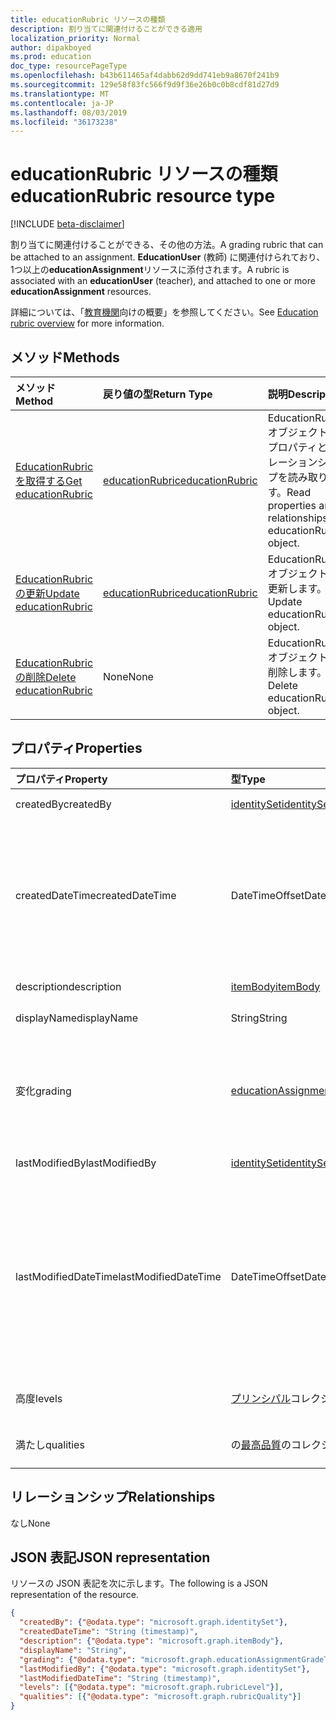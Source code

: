 ```yaml
---
title: educationRubric リソースの種類
description: 割り当てに関連付けることができる適用
localization_priority: Normal
author: dipakboyed
ms.prod: education
doc_type: resourcePageType
ms.openlocfilehash: b43b611465af4dabb62d9dd741eb9a8670f241b9
ms.sourcegitcommit: 129e58f83fc566f9d9f36e26b0c0b8cdf81d27d9
ms.translationtype: MT
ms.contentlocale: ja-JP
ms.lasthandoff: 08/03/2019
ms.locfileid: "36173238"
---
```

# <a name="educationrubric-resource-type"></a><span data-ttu-id="56852-103">educationRubric リソースの種類</span><span class="sxs-lookup"><span data-stu-id="56852-103">educationRubric resource type</span></span>

[!INCLUDE [beta-disclaimer](../../includes/beta-disclaimer.md)]

<span data-ttu-id="56852-104">割り当てに関連付けることができる、その他の方法。</span><span class="sxs-lookup"><span data-stu-id="56852-104">A grading rubric that can be attached to an assignment.</span></span> <span data-ttu-id="56852-105">**EducationUser** (教師) に関連付けられており、1つ以上の**educationAssignment**リソースに添付されます。</span><span class="sxs-lookup"><span data-stu-id="56852-105">A rubric is associated with an **educationUser** (teacher), and attached to one or more **educationAssignment** resources.</span></span> 

<span data-ttu-id="56852-106">詳細については、「[教育機関](https://developer.microsoft.com/graph/docs/concepts/education-rubric-overview)向けの概要」を参照してください。</span><span class="sxs-lookup"><span data-stu-id="56852-106">See [Education rubric overview](https://developer.microsoft.com/graph/docs/concepts/education-rubric-overview) for more information.</span></span>

## <a name="methods"></a><span data-ttu-id="56852-107">メソッド</span><span class="sxs-lookup"><span data-stu-id="56852-107">Methods</span></span>

| <span data-ttu-id="56852-108">メソッド</span><span class="sxs-lookup"><span data-stu-id="56852-108">Method</span></span>       | <span data-ttu-id="56852-109">戻り値の型</span><span class="sxs-lookup"><span data-stu-id="56852-109">Return Type</span></span> | <span data-ttu-id="56852-110">説明</span><span class="sxs-lookup"><span data-stu-id="56852-110">Description</span></span> |
|:-------------|:------------|:------------|
| [<span data-ttu-id="56852-111">EducationRubric を取得する</span><span class="sxs-lookup"><span data-stu-id="56852-111">Get educationRubric</span></span>](../api/educationrubric-get.md) | [<span data-ttu-id="56852-112">educationRubric</span><span class="sxs-lookup"><span data-stu-id="56852-112">educationRubric</span></span>](educationrubric.md) | <span data-ttu-id="56852-113">EducationRubric オブジェクトのプロパティとリレーションシップを読み取ります。</span><span class="sxs-lookup"><span data-stu-id="56852-113">Read properties and relationships of educationRubric object.</span></span> |
| [<span data-ttu-id="56852-114">EducationRubric の更新</span><span class="sxs-lookup"><span data-stu-id="56852-114">Update educationRubric</span></span>](../api/educationrubric-update.md) | [<span data-ttu-id="56852-115">educationRubric</span><span class="sxs-lookup"><span data-stu-id="56852-115">educationRubric</span></span>](educationrubric.md) | <span data-ttu-id="56852-116">EducationRubric オブジェクトを更新します。</span><span class="sxs-lookup"><span data-stu-id="56852-116">Update educationRubric object.</span></span> |
| [<span data-ttu-id="56852-117">EducationRubric の削除</span><span class="sxs-lookup"><span data-stu-id="56852-117">Delete educationRubric</span></span>](../api/educationrubric-delete.md) | <span data-ttu-id="56852-118">None</span><span class="sxs-lookup"><span data-stu-id="56852-118">None</span></span> | <span data-ttu-id="56852-119">EducationRubric オブジェクトを削除します。</span><span class="sxs-lookup"><span data-stu-id="56852-119">Delete educationRubric object.</span></span> |

## <a name="properties"></a><span data-ttu-id="56852-120">プロパティ</span><span class="sxs-lookup"><span data-stu-id="56852-120">Properties</span></span>

| <span data-ttu-id="56852-121">プロパティ</span><span class="sxs-lookup"><span data-stu-id="56852-121">Property</span></span>     | <span data-ttu-id="56852-122">型</span><span class="sxs-lookup"><span data-stu-id="56852-122">Type</span></span>        | <span data-ttu-id="56852-123">説明</span><span class="sxs-lookup"><span data-stu-id="56852-123">Description</span></span> |
|:-------------|:------------|:------------|
|<span data-ttu-id="56852-124">createdBy</span><span class="sxs-lookup"><span data-stu-id="56852-124">createdBy</span></span>|[<span data-ttu-id="56852-125">identitySet</span><span class="sxs-lookup"><span data-stu-id="56852-125">identitySet</span></span>](identityset.md)|<span data-ttu-id="56852-126">このリソースを作成したユーザー。</span><span class="sxs-lookup"><span data-stu-id="56852-126">The user who created this resource.</span></span>|
|<span data-ttu-id="56852-127">createdDateTime</span><span class="sxs-lookup"><span data-stu-id="56852-127">createdDateTime</span></span>|<span data-ttu-id="56852-128">DateTimeOffset</span><span class="sxs-lookup"><span data-stu-id="56852-128">DateTimeOffset</span></span>|<span data-ttu-id="56852-p102">Timestamp 型は、ISO 8601 形式を使用して日付と時刻の情報を表し、必ず UTC 時間です。たとえば、2014 年 1 月 1 日午前 0 時 (UTC) は、次のようになります。`'2014-01-01T00:00:00Z'`</span><span class="sxs-lookup"><span data-stu-id="56852-p102">The Timestamp type represents date and time information using ISO 8601 format and is always in UTC time. For example, midnight UTC on Jan 1, 2014 would look like this: `'2014-01-01T00:00:00Z'`</span></span>|
|<span data-ttu-id="56852-131">description</span><span class="sxs-lookup"><span data-stu-id="56852-131">description</span></span>|[<span data-ttu-id="56852-132">itemBody</span><span class="sxs-lookup"><span data-stu-id="56852-132">itemBody</span></span>](itembody.md)|<span data-ttu-id="56852-133">このテンプレートの説明。</span><span class="sxs-lookup"><span data-stu-id="56852-133">The description of this rubric.</span></span>|
|<span data-ttu-id="56852-134">displayName</span><span class="sxs-lookup"><span data-stu-id="56852-134">displayName</span></span>|<span data-ttu-id="56852-135">String</span><span class="sxs-lookup"><span data-stu-id="56852-135">String</span></span>|<span data-ttu-id="56852-136">この名前を指定します。</span><span class="sxs-lookup"><span data-stu-id="56852-136">The name of this rubric.</span></span>|
|<span data-ttu-id="56852-137">変化</span><span class="sxs-lookup"><span data-stu-id="56852-137">grading</span></span>|[<span data-ttu-id="56852-138">educationAssignmentGradeType</span><span class="sxs-lookup"><span data-stu-id="56852-138">educationAssignmentGradeType</span></span>](educationassignmentgradetype.md)|<span data-ttu-id="56852-139">この EducationAssignmentPointsGradeType の値の種類。非ポイントを指定しない場合は null、ポイント単位の場合は[](educationassignmentpointsgradetype.md)になります。</span><span class="sxs-lookup"><span data-stu-id="56852-139">The grading type of this rubric -- null for a no-points rubric, or [educationAssignmentPointsGradeType](educationassignmentpointsgradetype.md) for a points rubric.</span></span>|
|<span data-ttu-id="56852-140">lastModifiedBy</span><span class="sxs-lookup"><span data-stu-id="56852-140">lastModifiedBy</span></span>|[<span data-ttu-id="56852-141">identitySet</span><span class="sxs-lookup"><span data-stu-id="56852-141">identitySet</span></span>](identityset.md)|<span data-ttu-id="56852-142">リソースを最後に変更したユーザー。</span><span class="sxs-lookup"><span data-stu-id="56852-142">The last user to modify the resource.</span></span>|
|<span data-ttu-id="56852-143">lastModifiedDateTime</span><span class="sxs-lookup"><span data-stu-id="56852-143">lastModifiedDateTime</span></span>|<span data-ttu-id="56852-144">DateTimeOffset</span><span class="sxs-lookup"><span data-stu-id="56852-144">DateTimeOffset</span></span>|<span data-ttu-id="56852-145">リソースが最後に変更された時点の時刻。</span><span class="sxs-lookup"><span data-stu-id="56852-145">Moment in time when the resource was last modified.</span></span>  <span data-ttu-id="56852-146">Timestamp 型は、ISO 8601 形式を使用して日付と時刻の情報を表し、必ず UTC 時間です。</span><span class="sxs-lookup"><span data-stu-id="56852-146">The Timestamp type represents date and time information using ISO 8601 format and is always in UTC time.</span></span> <span data-ttu-id="56852-147">たとえば、2014 年 1 月 1 日午前 0 時 (UTC) は、次のようになります。`'2014-01-01T00:00:00Z'`</span><span class="sxs-lookup"><span data-stu-id="56852-147">For example, midnight UTC on Jan 1, 2014 would look like this: `'2014-01-01T00:00:00Z'`</span></span>|
|<span data-ttu-id="56852-148">高度</span><span class="sxs-lookup"><span data-stu-id="56852-148">levels</span></span>|<span data-ttu-id="56852-149">[プリンシパル](rubriclevel.md)コレクション</span><span class="sxs-lookup"><span data-stu-id="56852-149">[rubricLevel](rubriclevel.md) collection</span></span>|<span data-ttu-id="56852-150">このテンプレートを構成するレベルのコレクション。</span><span class="sxs-lookup"><span data-stu-id="56852-150">The collection of levels making up this rubric.</span></span>|
|<span data-ttu-id="56852-151">満たし</span><span class="sxs-lookup"><span data-stu-id="56852-151">qualities</span></span>|<span data-ttu-id="56852-152">の[最高品質](rubricquality.md)のコレクション</span><span class="sxs-lookup"><span data-stu-id="56852-152">[rubricQuality](rubricquality.md) collection</span></span>|<span data-ttu-id="56852-153">このテンプレートを構成する品質のコレクション。</span><span class="sxs-lookup"><span data-stu-id="56852-153">The collection of qualities making up this rubric.</span></span>|

## <a name="relationships"></a><span data-ttu-id="56852-154">リレーションシップ</span><span class="sxs-lookup"><span data-stu-id="56852-154">Relationships</span></span>

<span data-ttu-id="56852-155">なし</span><span class="sxs-lookup"><span data-stu-id="56852-155">None</span></span>

## <a name="json-representation"></a><span data-ttu-id="56852-156">JSON 表記</span><span class="sxs-lookup"><span data-stu-id="56852-156">JSON representation</span></span>

<span data-ttu-id="56852-157">リソースの JSON 表記を次に示します。</span><span class="sxs-lookup"><span data-stu-id="56852-157">The following is a JSON representation of the resource.</span></span>

<!-- {
  "blockType": "resource",
  "optionalProperties": [

  ],
  "@odata.type": "microsoft.graph.educationRubric",
  "baseType": "",
  "keyProperty": "id"
}-->

```json
{
  "createdBy": {"@odata.type": "microsoft.graph.identitySet"},
  "createdDateTime": "String (timestamp)",
  "description": {"@odata.type": "microsoft.graph.itemBody"},
  "displayName": "String",
  "grading": {"@odata.type": "microsoft.graph.educationAssignmentGradeType"},
  "lastModifiedBy": {"@odata.type": "microsoft.graph.identitySet"},
  "lastModifiedDateTime": "String (timestamp)",
  "levels": [{"@odata.type": "microsoft.graph.rubricLevel"}],
  "qualities": [{"@odata.type": "microsoft.graph.rubricQuality"}]
}
```

<!-- uuid: 16cd6b66-4b1a-43a1-adaf-3a886856ed98
2019-02-04 14:57:30 UTC -->
<!-- {
  "type": "#page.annotation",
  "description": "educationRubric resource",
  "keywords": "",
  "section": "documentation",
  "tocPath": ""
}-->